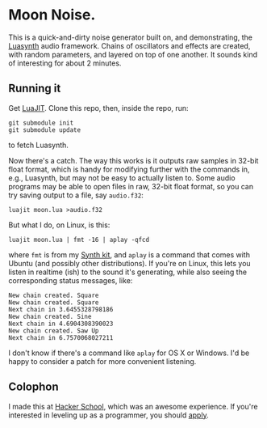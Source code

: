 # Moon Noise.

This is a quick-and-dirty noise generator built on, and demonstrating,
the [Luasynth](https://github.com/graue/luasynth) audio framework.
Chains of oscillators and effects are created, with random parameters,
and layered on top of one another.
It sounds kind of interesting for about 2 minutes.

## Running it

Get [LuaJIT](http://luajit.org/). Clone this repo, then, inside the repo,
run:

    git submodule init
    git submodule update

to fetch Luasynth.

Now there's a catch. The way this works is it outputs raw samples in 32-bit
float format, which is handy for modifying further with the commands in, e.g.,
Luasynth, but may not be easy to actually listen to. Some audio programs may
be able to open files in raw, 32-bit float format, so you can try saving
output to a file, say `audio.f32`:

    luajit moon.lua >audio.f32

But what I do, on Linux, is this:

    luajit moon.lua | fmt -16 | aplay -qfcd

where `fmt` is from my [Synth kit](https://github.com/graue/synth), and
`aplay` is a command that comes with Ubuntu (and possibly other
distributions). If you're on Linux, this lets you listen in realtime (ish)
to the sound it's generating, while also seeing the corresponding status
messages, like:

    New chain created. Square
    New chain created. Square
    Next chain in 3.6455328798186
    New chain created. Sine
    Next chain in 4.6904308390023
    New chain created. Saw Up
    Next chain in 6.7570068027211

I don't know if there's a command like `aplay` for OS X or Windows.
I'd be happy to consider a patch for more convenient listening.

## Colophon

I made this at [Hacker School](https://www.hackerschool.com/), which was an
awesome experience. If you're interested in leveling up as a programmer,
you should [apply](https://www.hackerschool.com/apply).
